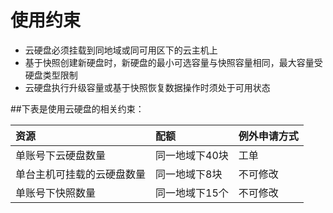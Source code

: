 # 使用约束



- 云硬盘必须挂载到同地域或同可用区下的云主机上
- 基于快照创建新硬盘时，新硬盘的最小可选容量与快照容量相同，最大容量受硬盘类型限制
- 云硬盘执行升级容量或基于快照恢复数据操作时须处于可用状态

##下表是使用云硬盘的相关约束：


| 资源	| 配额	| 例外申请方式 |
| :- | :- | :- |
|单账号下云硬盘数量	|同一地域下40块|工单|
|单台主机可挂载的云硬盘数量	|同一地域下8块	|不可修改|
|单账号下快照数量	|同一地域下15个|不可修改|



